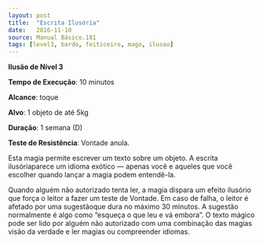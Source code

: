 ```yaml
---
layout: post
title:  "Escrita Ilusória"
date:   2016-11-10
source: Manual Básico.181
tags: [level3, bardo, feiticeiro, mago, ilusao]
---
```


**Ilusão de Nível 3**

**Tempo de Execução**: 10 minutos

**Alcance**: toque

**Alvo**: 1 objeto de até 5kg

**Duração**: 1 semana (D)

**Teste de Resistência**: Vontade anula.

Esta magia permite escrever um texto sobre um objeto. A escrita ilusóriaparece um idioma exótico — apenas você e aqueles que você escolher quando lançar a magia podem entendê-la.

Quando alguém não autorizado tenta ler, a magia dispara um efeito ilusório que força o leitor a fazer um teste de Vontade. 
Em caso de falha, o leitor é afetado por uma sugestãoque dura no máximo 30 minutos. 
A sugestão normalmente é algo como “esqueça o que leu e vá embora”.
O texto mágico pode ser lido por alguém não autorizado com uma combinação das magias visão da verdade e ler magias ou compreender idiomas.

